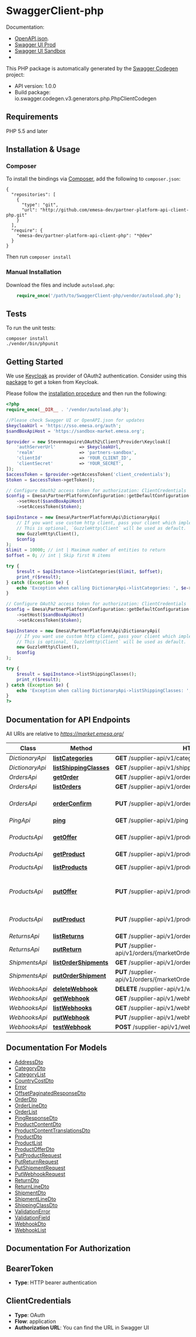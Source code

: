 # SwaggerClient-php

Documentation:<br>
- [OpenAPI.json](https://market.emesa.org/supplier-api/v1/doc.json).
- [Swagger UI Prod](https://market.emesa.org/supplier-api/v1/ui.html)
- [Swagger UI Sandbox](https://sandbox-market.emesa.org/supplier-api/v1/ui.html)
-
This PHP package is automatically generated by the [Swagger Codegen](https://github.com/swagger-api/swagger-codegen) project:

- API version: 1.0.0
- Build package: io.swagger.codegen.v3.generators.php.PhpClientCodegen

## Requirements

PHP 5.5 and later

## Installation & Usage
### Composer

To install the bindings via [Composer](http://getcomposer.org/), add the following to `composer.json`:

```
{
  "repositories": [
    {
      "type": "git",
      "url": "http://github.com/emesa-dev/partner-platform-api-client-php.git"
    }
  ],
  "require": {
    "emesa-dev/partner-platform-api-client-php": "*@dev"
  }
}
```

Then run `composer install`

### Manual Installation

Download the files and include `autoload.php`:

```php
    require_once('/path/to/SwaggerClient-php/vendor/autoload.php');
```

## Tests

To run the unit tests:

```
composer install
./vendor/bin/phpunit
```

## Getting Started

We use [Keycloak](https://www.keycloak.org/) as provider of OAuth2 authentication.
Consider using this [package](https://github.com/stevenmaguire/oauth2-keycloak) to get a token from Keycloak.

Please follow the [installation procedure](#installation--usage) and then run the following:

```php
<?php
require_once(__DIR__ . '/vendor/autoload.php');

//Please check Swagger UI or OpenAPI.json for updates
$keycloakUrl = 'https://sso.emesa.org/auth';
$sandBoxApiHost = 'https://sandbox-market.emesa.org';

$provider = new Stevenmaguire\OAuth2\Client\Provider\Keycloak([
    'authServerUrl'         => $keycloakUrl,
    'realm'                 => 'partners-sandbox',
    'clientId'              => 'YOUR_CLIENT_ID',
    'clientSecret'          => 'YOUR_SECRET',
]);
$accessToken = $provider->getAccessToken('client_credentials');
$token = $accessToken->getToken();

// Configure OAuth2 access token for authorization: ClientCredentials
$config = Emesa\PartnerPlatform\Configuration::getDefaultConfiguration()
    ->setHost($sandBoxApiHost)
    ->setAccessToken($token);

$apiInstance = new Emesa\PartnerPlatform\Api\DictionaryApi(
    // If you want use custom http client, pass your client which implements `GuzzleHttp\ClientInterface`.
    // This is optional, `GuzzleHttp\Client` will be used as default.
    new GuzzleHttp\Client(),
    $config
);
$limit = 10000; // int | Maximum number of entities to return
$offset = 0; // int | Skip first N items

try {
    $result = $apiInstance->listCategories($limit, $offset);
    print_r($result);
} catch (Exception $e) {
    echo 'Exception when calling DictionaryApi->listCategories: ', $e->getMessage(), PHP_EOL;
}

// Configure OAuth2 access token for authorization: ClientCredentials
$config = Emesa\PartnerPlatform\Configuration::getDefaultConfiguration()
    ->setHost($sandBoxApiHost)
    ->setAccessToken($token);

$apiInstance = new Emesa\PartnerPlatform\Api\DictionaryApi(
    // If you want use custom http client, pass your client which implements `GuzzleHttp\ClientInterface`.
    // This is optional, `GuzzleHttp\Client` will be used as default.
    new GuzzleHttp\Client(),
    $config
);

try {
    $result = $apiInstance->listShippingClasses();
    print_r($result);
} catch (Exception $e) {
    echo 'Exception when calling DictionaryApi->listShippingClasses: ', $e->getMessage(), PHP_EOL;
}
?>
```

## Documentation for API Endpoints

All URIs are relative to *https://market.emesa.org/*

Class | Method | HTTP request | Description
------------ | ------------- | ------------- | -------------
*DictionaryApi* | [**listCategories**](docs/Api/DictionaryApi.md#listcategories) | **GET** /supplier-api/v1/categories |
*DictionaryApi* | [**listShippingClasses**](docs/Api/DictionaryApi.md#listshippingclasses) | **GET** /supplier-api/v1/shipping-classes |
*OrdersApi* | [**getOrder**](docs/Api/OrdersApi.md#getorder) | **GET** /supplier-api/v1/orders/{marketOrderId} | Get order
*OrdersApi* | [**listOrders**](docs/Api/OrdersApi.md#listorders) | **GET** /supplier-api/v1/orders | List orders
*OrdersApi* | [**orderConfirm**](docs/Api/OrdersApi.md#orderconfirm) | **PUT** /supplier-api/v1/orders/{marketOrderId}/state/confirmed | Confirm order received
*PingApi* | [**ping**](docs/Api/PingApi.md#ping) | **GET** /supplier-api/v1/ping |
*ProductsApi* | [**getOffer**](docs/Api/ProductsApi.md#getoffer) | **GET** /supplier-api/v1/products/{supplierProductId}/offer | Get current offer for a product
*ProductsApi* | [**getProduct**](docs/Api/ProductsApi.md#getproduct) | **GET** /supplier-api/v1/products/{supplierProductId} | Get product
*ProductsApi* | [**listProducts**](docs/Api/ProductsApi.md#listproducts) | **GET** /supplier-api/v1/products | List products
*ProductsApi* | [**putOffer**](docs/Api/ProductsApi.md#putoffer) | **PUT** /supplier-api/v1/products/{supplierProductId}/offer | Create or update an offer on a product
*ProductsApi* | [**putProduct**](docs/Api/ProductsApi.md#putproduct) | **PUT** /supplier-api/v1/products/{supplierProductId} | Create or update product
*ReturnsApi* | [**listReturns**](docs/Api/ReturnsApi.md#listreturns) | **GET** /supplier-api/v1/orders/{marketOrderId}/returns |
*ReturnsApi* | [**putReturn**](docs/Api/ReturnsApi.md#putreturn) | **PUT** /supplier-api/v1/orders/{marketOrderId}/returns/{supplierReturnId} |
*ShipmentsApi* | [**listOrderShipments**](docs/Api/ShipmentsApi.md#listordershipments) | **GET** /supplier-api/v1/orders/{marketOrderId}/shipments |
*ShipmentsApi* | [**putOrderShipment**](docs/Api/ShipmentsApi.md#putordershipment) | **PUT** /supplier-api/v1/orders/{marketOrderId}/shipments/{supplierShipmentId} |
*WebhooksApi* | [**deleteWebhook**](docs/Api/WebhooksApi.md#deletewebhook) | **DELETE** /supplier-api/v1/webhooks/{supplierWebhookId} |
*WebhooksApi* | [**getWebhook**](docs/Api/WebhooksApi.md#getwebhook) | **GET** /supplier-api/v1/webhooks/{supplierWebhookId} |
*WebhooksApi* | [**listWebhooks**](docs/Api/WebhooksApi.md#listwebhooks) | **GET** /supplier-api/v1/webhooks |
*WebhooksApi* | [**putWebhook**](docs/Api/WebhooksApi.md#putwebhook) | **PUT** /supplier-api/v1/webhooks/{supplierWebhookId} |
*WebhooksApi* | [**testWebhook**](docs/Api/WebhooksApi.md#testwebhook) | **POST** /supplier-api/v1/webhooks/{supplierWebhookId}/test |

## Documentation For Models

 - [AddressDto](docs/Model/AddressDto.md)
 - [CategoryDto](docs/Model/CategoryDto.md)
 - [CategoryList](docs/Model/CategoryList.md)
 - [CountryCostDto](docs/Model/CountryCostDto.md)
 - [Error](docs/Model/Error.md)
 - [OffsetPaginatedResponseDto](docs/Model/OffsetPaginatedResponseDto.md)
 - [OrderDto](docs/Model/OrderDto.md)
 - [OrderLineDto](docs/Model/OrderLineDto.md)
 - [OrderList](docs/Model/OrderList.md)
 - [PingResponseDto](docs/Model/PingResponseDto.md)
 - [ProductContentDto](docs/Model/ProductContentDto.md)
 - [ProductContentTranslationsDto](docs/Model/ProductContentTranslationsDto.md)
 - [ProductDto](docs/Model/ProductDto.md)
 - [ProductList](docs/Model/ProductList.md)
 - [ProductOfferDto](docs/Model/ProductOfferDto.md)
 - [PutProductRequest](docs/Model/PutProductRequest.md)
 - [PutReturnRequest](docs/Model/PutReturnRequest.md)
 - [PutShipmentRequest](docs/Model/PutShipmentRequest.md)
 - [PutWebhookRequest](docs/Model/PutWebhookRequest.md)
 - [ReturnDto](docs/Model/ReturnDto.md)
 - [ReturnLineDto](docs/Model/ReturnLineDto.md)
 - [ShipmentDto](docs/Model/ShipmentDto.md)
 - [ShipmentLineDto](docs/Model/ShipmentLineDto.md)
 - [ShippingClassDto](docs/Model/ShippingClassDto.md)
 - [ValidationError](docs/Model/ValidationError.md)
 - [ValidationField](docs/Model/ValidationField.md)
 - [WebhookDto](docs/Model/WebhookDto.md)
 - [WebhookList](docs/Model/WebhookList.md)
## Documentation For Authorization


## BearerToken

- **Type**: HTTP bearer authentication

## ClientCredentials

- **Type**: OAuth
- **Flow**: application
- **Authorization URL**: You can find the URL in Swagger UI
